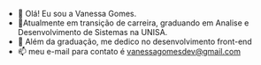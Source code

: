 - 👋 Olá! Eu sou a Vanessa Gomes.
- 👀Atualmente em transição de carreira, graduando em Analise e Desenvolvimento de Sistemas na UNISA.
- 🌱 Além da graduação, me dedico no desenvolvimento front-end
- 📫 meu e-mail para contato é vanessagomesdev@gmail.com




